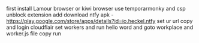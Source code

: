 first install Lamour browser or kiwi browser 
use temporarmonky and csp unblock extension add
download ntfy apk - https://play.google.com/store/apps/details?id=io.heckel.ntfy
set ur url copy
and login cloudflair set workers and run hello word 
and goto workplace and worker.js file copy run
